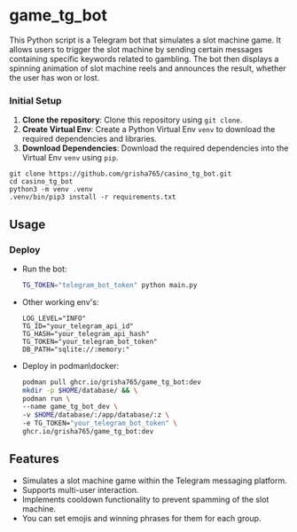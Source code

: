 # game_tg_bot
This Python script is a Telegram bot that simulates a slot machine game. It allows users to trigger the slot machine by sending certain messages containing specific keywords related to gambling. The bot then displays a spinning animation of slot machine reels and announces the result, whether the user has won or lost.

### Initial Setup

1. **Clone the repository**: Clone this repository using `git clone`.
2. **Create Virtual Env**: Create a Python Virtual Env `venv` to download the required dependencies and libraries.
3. **Download Dependencies**: Download the required dependencies into the Virtual Env `venv` using `pip`.

```shell
git clone https://github.com/grisha765/casino_tg_bot.git
cd casino_tg_bot
python3 -m venv .venv
.venv/bin/pip3 install -r requirements.txt
```

## Usage

### Deploy

- Run the bot:
    ```bash
    TG_TOKEN="telegram_bot_token" python main.py
    ```

- Other working env's:
    ```env
    LOG_LEVEL="INFO"
    TG_ID="your_telegram_api_id"
    TG_HASH="your_telegram_api_hash"
    TG_TOKEN="your_telegram_bot_token"
    DB_PATH="sqlite://:memory:"
    ```

- Deploy in podman\docker:
    ```bash
    podman pull ghcr.io/grisha765/game_tg_bot:dev
    mkdir -p $HOME/database/ && \
    podman run \
    --name game_tg_bot_dev \
    -v $HOME/database/:/app/database/:z \
    -e TG_TOKEN="your_telegram_bot_token" \
    ghcr.io/grisha765/game_tg_bot:dev
    ```

## Features

- Simulates a slot machine game within the Telegram messaging platform.
- Supports multi-user interaction.
- Implements cooldown functionality to prevent spamming of the slot machine.
- You can set emojis and winning phrases for them for each group.
